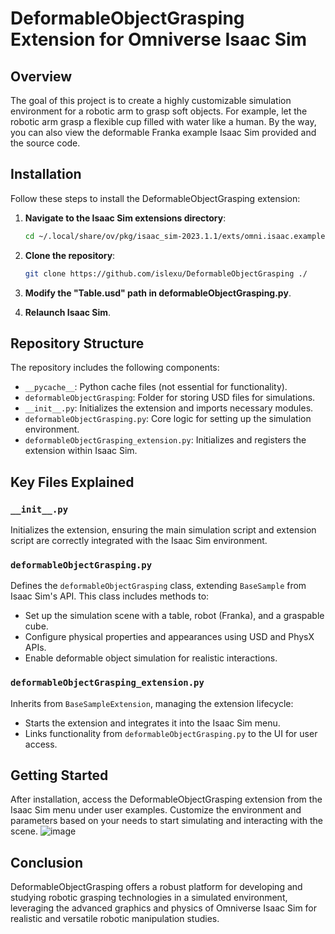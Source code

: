 # DeformableObjectGrasping Extension for Omniverse Isaac Sim

## Overview

The goal of this project is to create a highly customizable simulation environment for a robotic arm to grasp soft objects. For example, let the robotic arm grasp a flexible cup filled with water like a human. By the way, you can also view the deformable Franka example Isaac Sim provided and the source code.

## Installation

Follow these steps to install the DeformableObjectGrasping extension:

1. **Navigate to the Isaac Sim extensions directory**:
   ```bash
   cd ~/.local/share/ov/pkg/isaac_sim-2023.1.1/exts/omni.isaac.examples/omni/isaac/examples/user_examples

2. **Clone the repository**:
   ```bash
   git clone https://github.com/islexu/DeformableObjectGrasping ./

3. **Modify the "Table.usd" path in deformableObjectGrasping.py**.

4. **Relaunch Isaac Sim**.

## Repository Structure

The repository includes the following components:

- `__pycache__`: Python cache files (not essential for functionality).
- `deformableObjectGrasping`: Folder for storing USD files for simulations.
- `__init__.py`: Initializes the extension and imports necessary modules.
- `deformableObjectGrasping.py`: Core logic for setting up the simulation environment.
- `deformableObjectGrasping_extension.py`: Initializes and registers the extension within Isaac Sim.

## Key Files Explained

### `__init__.py`

Initializes the extension, ensuring the main simulation script and extension script are correctly integrated with the Isaac Sim environment.

### `deformableObjectGrasping.py`

Defines the `deformableObjectGrasping` class, extending `BaseSample` from Isaac Sim's API. This class includes methods to:
- Set up the simulation scene with a table, robot (Franka), and a graspable cube.
- Configure physical properties and appearances using USD and PhysX APIs.
- Enable deformable object simulation for realistic interactions.

### `deformableObjectGrasping_extension.py`

Inherits from `BaseSampleExtension`, managing the extension lifecycle:
- Starts the extension and integrates it into the Isaac Sim menu.
- Links functionality from `deformableObjectGrasping.py` to the UI for user access.

## Getting Started

After installation, access the DeformableObjectGrasping extension from the Isaac Sim menu under user examples. Customize the environment and parameters based on your needs to start simulating and interacting with the scene.
![image](https://github.com/islexu/DeformableObjectGrasping/assets/47247886/1bf49911-9874-4215-8e87-f05238000fce)


## Conclusion

DeformableObjectGrasping offers a robust platform for developing and studying robotic grasping technologies in a simulated environment, leveraging the advanced graphics and physics of Omniverse Isaac Sim for realistic and versatile robotic manipulation studies.
